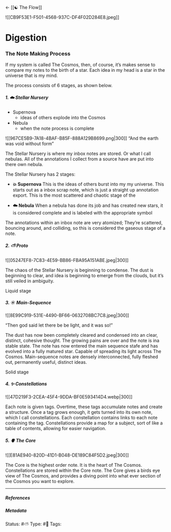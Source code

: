 <- [[☯️ The Flow]]

![[CB9F53E1-F501-4568-937C-DF4F02D284E8.jpeg]]

# Digestion 

### The Note Making Process
If my system is called The Cosmos, then, of course, it’s makes sense to compare my notes to the birth of a star. Each idea in my head is a star in the universe that is my mind. 

The process consists of 6 stages, as shown below.


##### 1. ☁️ Stellar Nursery

- Supernova
	- ideas of others explode into the Cosmos
- Nebula
	- when the note process is complete

![[967CE5B9-7A18-4BAF-B85F-888A129B8699.png|300]]
“And the earth was void without form”

The Stellar Nursery is where my inbox notes are stored. Or what I call nebulas. All of the annotations I collect from a source have are put into there own nebula. 

The Stellar Nursery has 2 stages:

- **💥 Supernova**
	This is the ideas of others burst into my my universe. This starts out as a inbox scrap note, which is just a straight up annotation export. This is the most scattered and chaotic stage of the 

- **☁️ Nebula**
	When a nebula has done its job and has created new stars, it is considered complete and is labeled with the appropriate symbol

The annotations within an inbox note are very atomized; They’re scattered, bouncing around, and colliding, so this is considered the gaseous stage of a note. 

##### 2. ⛅️ Proto

![[05247EF8-7C83-4E59-BB86-FBA95A151ABE.jpeg|300]]

The chaos of the Stellar Nursery is beginning to condense. The dust is beginning to clear, and idea is beginning to emerge from the clouds, but it’s still veiled in ambiguity.

Liquid stage

##### 3. ☀️ Main-Sequence

![[8E99C919-531E-4490-BF66-0632708BC7C8.jpeg|300]]

“Then god said let there be be light, and it was so!”

The dust has now been completely cleared and condensed into an clear, distinct, cohesive thought. The growing pains are over and the note is ina stable state. The note has now entered the main sequence stafe and has evolved into a fully matured star. Capable of spreading its light across The Cosmos. Main-sequence notes are densely interconnected, fully fleshed out, permanently useful, distinct ideas.

Solid stage

##### 4. ✨ Constellations 

![[47D219F3-2CEA-45F4-9DDA-BF0E593414D4.webp|300]]

Each note is given tags. Overtime, these tags accumulate notes and create a structure. Once a tag grows enough, it gets turned into its own note, which I call constellations. Each constellation contains links to each note containing the tag. Constellations provide a map for a subject, sort of like a table of contents, allowing for easier navigation.

##### 5. 🫀 The Core

![[E81AE940-820D-41D1-B048-DE189C84F5D2.jpeg|300]]

The Core is the highest order note. It is the heart of The Cosmos. Constellations are stored within the Core note. The Core gives a birds eye view of The Cosmos, and provides a diving point into what ever section of the Cosmos you want to explore.

___

##### References


##### Metadata
Status:  #⛅️ 
Type: #🔵 
Tags: